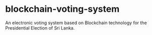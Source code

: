 # blockchain-voting-system
An electronic voting system based on Blockchain technology for the Presidential Election of Sri Lanka.
